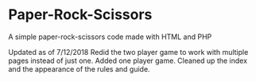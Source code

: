 # Paper-Rock-Scissors
A simple paper-rock-scissors code made with HTML and PHP

Updated as of 7/12/2018
  Redid the two player game to work with multiple pages instead of just one.
  Added one player game.
  Cleaned up the index and the appearance of the rules and guide.

